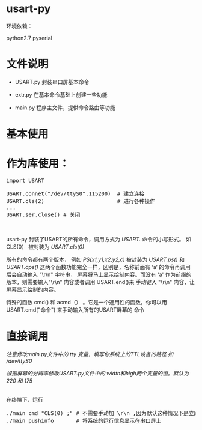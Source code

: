 usart-py
========

环境依赖：

   python2.7
   pyserial



文件说明
=============

* USART.py 封装串口屏基本命令

* extr.py 在基本命令基础上创建一些功能

* main.py 程序主文件，提供命令路由等功能

基本使用
=================

# 作为库使用：
<pre>
import USART

USART.connet("/dev/ttyS0",115200)  # 建立连接
USART.cls(2)                       # 进行各种操作
...
USART.ser.close() # 关闭


</pre>

usart-py 封装了USART的所有命令，调用方式为 *USART.* 命令的小写形式。
如 CLS(0） 被封装为 *USART.cls(0)*
 
所有的命令都有两个版本，  例如 *PS(x1,y1,x2,y2,c)* 被封装为 *USART.ps()*  和 *USART.aps()*
这两个函数功能完全一样，区别是，名称前面有 ‘a’ 的命令再调用后会自动输入 "\r\n" 字符串，
屏幕将马上显示绘制内容。而没有 'a' 作为前缀的版本，则需要输入"\r\n" 内容或者调用 USART.end()来
手动键入 "\r\n" 内容，让屏幕显示绘制的内容。

特殊的函数 cmd() 和 acmd（） 。它是一个通用性的函数，你可以用USART.cmd("命令") 来手动输入所有的USART屏幕的
命令


# 直接调用

*注意修改main.py文件中的 tty 变量，填写你系统上的TTL设备的路径 如 /dev/ttyS0*

*根据屏幕的分辨率修改USART.py文件中的 width和high两个变量的值。默认为 220 和 175*

<pre>

在终端下，运行

./main cmd "CLS(0) ;" # 不需要手动加 \r\n ,因为默认这种情况下是立即进行绘图的。还可以输入任何其他命令。
./main pushinfo       # 将系统的运行信息显示在串口屏上






</pre>
